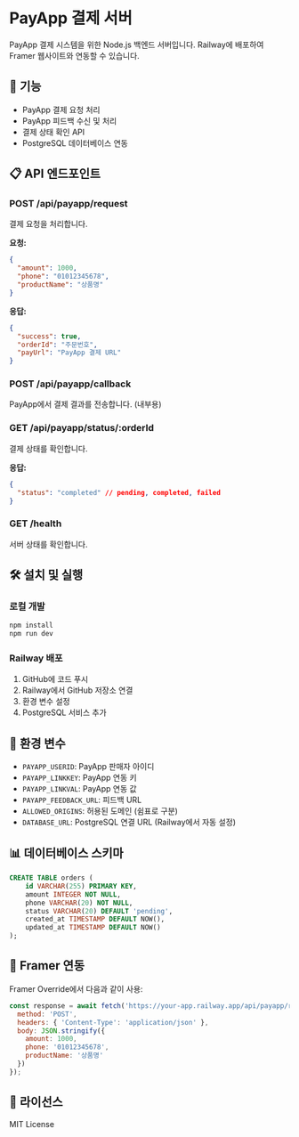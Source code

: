 # PayApp 결제 서버

PayApp 결제 시스템을 위한 Node.js 백엔드 서버입니다. Railway에 배포하여 Framer 웹사이트와 연동할 수 있습니다.

## 🚀 기능

- PayApp 결제 요청 처리
- PayApp 피드백 수신 및 처리
- 결제 상태 확인 API
- PostgreSQL 데이터베이스 연동

## 📋 API 엔드포인트

### POST /api/payapp/request
결제 요청을 처리합니다.

**요청:**
```json
{
  "amount": 1000,
  "phone": "01012345678",
  "productName": "상품명"
}
```

**응답:**
```json
{
  "success": true,
  "orderId": "주문번호",
  "payUrl": "PayApp 결제 URL"
}
```

### POST /api/payapp/callback
PayApp에서 결제 결과를 전송합니다. (내부용)

### GET /api/payapp/status/:orderId
결제 상태를 확인합니다.

**응답:**
```json
{
  "status": "completed" // pending, completed, failed
}
```

### GET /health
서버 상태를 확인합니다.

## 🛠️ 설치 및 실행

### 로컬 개발
```bash
npm install
npm run dev
```

### Railway 배포
1. GitHub에 코드 푸시
2. Railway에서 GitHub 저장소 연결
3. 환경 변수 설정
4. PostgreSQL 서비스 추가

## 🔧 환경 변수

- `PAYAPP_USERID`: PayApp 판매자 아이디
- `PAYAPP_LINKKEY`: PayApp 연동 키
- `PAYAPP_LINKVAL`: PayApp 연동 값
- `PAYAPP_FEEDBACK_URL`: 피드백 URL
- `ALLOWED_ORIGINS`: 허용된 도메인 (쉼표로 구분)
- `DATABASE_URL`: PostgreSQL 연결 URL (Railway에서 자동 설정)

## 📊 데이터베이스 스키마

```sql
CREATE TABLE orders (
    id VARCHAR(255) PRIMARY KEY,
    amount INTEGER NOT NULL,
    phone VARCHAR(20) NOT NULL,
    status VARCHAR(20) DEFAULT 'pending',
    created_at TIMESTAMP DEFAULT NOW(),
    updated_at TIMESTAMP DEFAULT NOW()
);
```

## 🔗 Framer 연동

Framer Override에서 다음과 같이 사용:

```javascript
const response = await fetch('https://your-app.railway.app/api/payapp/request', {
  method: 'POST',
  headers: { 'Content-Type': 'application/json' },
  body: JSON.stringify({
    amount: 1000,
    phone: '01012345678',
    productName: '상품명'
  })
});
```

## 📝 라이선스

MIT License
